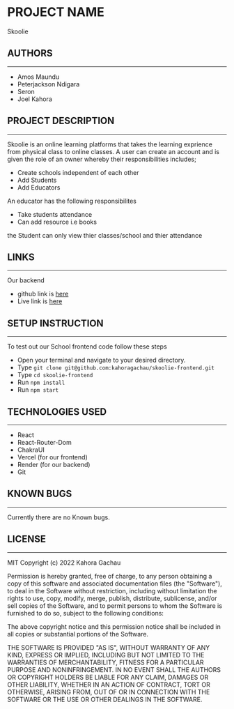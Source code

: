 # PROJECT NAME
Skoolie

## AUTHORS
---
- Amos Maundu
- Peterjackson Ndigara
- Seron
- Joel Kahora

## PROJECT DESCRIPTION
---
Skoolie is an online learning platforms that takes the learning exprience from physical class to online classes. A user can create an account and is given the role of an owner whereby their responsibilities includes;
- Create schools independent of each other
- Add Students
- Add Educators

An educator has the following responsibilites
- Take students attendance
- Can add resource i.e books

the Student can only view thier classes/school and thier attendance

## LINKS
---
Our backend 
- github link is [here](https://github.com/kahoragachau/School-backend)
- Live link is [here](https://mysite-i1e8.onrender.com/owners)

## SETUP INSTRUCTION
---
To test out our School frontend code follow these steps
- Open your terminal and navigate to your desired directory.
- Type `git clone git@github.com:kahoragachau/skoolie-frontend.git`
- Type `cd skoolie-frontend`
- Run `npm install` 
- Run `npm start`

## TECHNOLOGIES USED
---
- React
- React-Router-Dom
- ChakraUI
- Vercel (for our frontend)
- Render (for our backend)
- Git

## KNOWN BUGS
---
Currently there are no Known bugs.

## LICENSE
---
MIT Copyright (c) 2022 Kahora Gachau

Permission is hereby granted, free of charge, to any person obtaining a copy of this software and associated documentation files (the "Software"), to deal in the Software without restriction, including without limitation the rights to use, copy, modify, merge, publish, distribute, sublicense, and/or sell copies of the Software, and to permit persons to whom the Software is furnished to do so, subject to the following conditions:

The above copyright notice and this permission notice shall be included in all copies or substantial portions of the Software.

THE SOFTWARE IS PROVIDED "AS IS", WITHOUT WARRANTY OF ANY KIND, EXPRESS OR IMPLIED, INCLUDING BUT NOT LIMITED TO THE WARRANTIES OF MERCHANTABILITY, FITNESS FOR A PARTICULAR PURPOSE AND NONINFRINGEMENT. IN NO EVENT SHALL THE AUTHORS OR COPYRIGHT HOLDERS BE LIABLE FOR ANY CLAIM, DAMAGES OR OTHER LIABILITY, WHETHER IN AN ACTION OF CONTRACT, TORT OR OTHERWISE, ARISING FROM, OUT OF OR IN CONNECTION WITH THE SOFTWARE OR THE USE OR OTHER DEALINGS IN THE SOFTWARE.